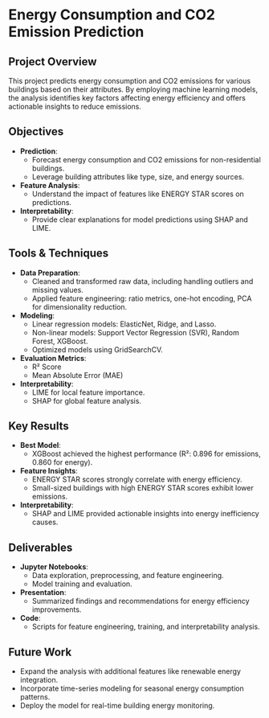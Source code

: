 # Energy Consumption and CO2 Emission Prediction

## Project Overview
This project predicts energy consumption and CO2 emissions for various buildings based on their attributes. By employing machine learning models, the analysis identifies key factors affecting energy efficiency and offers actionable insights to reduce emissions.

## Objectives
- **Prediction**:
  - Forecast energy consumption and CO2 emissions for non-residential buildings.
  - Leverage building attributes like type, size, and energy sources.
- **Feature Analysis**:
  - Understand the impact of features like ENERGY STAR scores on predictions.
- **Interpretability**:
  - Provide clear explanations for model predictions using SHAP and LIME.

## Tools & Techniques
- **Data Preparation**:
  - Cleaned and transformed raw data, including handling outliers and missing values.
  - Applied feature engineering: ratio metrics, one-hot encoding, PCA for dimensionality reduction.
- **Modeling**:
  - Linear regression models: ElasticNet, Ridge, and Lasso.
  - Non-linear models: Support Vector Regression (SVR), Random Forest, XGBoost.
  - Optimized models using GridSearchCV.
- **Evaluation Metrics**:
  - R² Score
  - Mean Absolute Error (MAE)
- **Interpretability**:
  - LIME for local feature importance.
  - SHAP for global feature analysis.

## Key Results
- **Best Model**:
  - XGBoost achieved the highest performance (R²: 0.896 for emissions, 0.860 for energy).
- **Feature Insights**:
  - ENERGY STAR scores strongly correlate with energy efficiency.
  - Small-sized buildings with high ENERGY STAR scores exhibit lower emissions.
- **Interpretability**:
  - SHAP and LIME provided actionable insights into energy inefficiency causes.

## Deliverables
- **Jupyter Notebooks**:
  - Data exploration, preprocessing, and feature engineering.
  - Model training and evaluation.
- **Presentation**:
  - Summarized findings and recommendations for energy efficiency improvements.
- **Code**:
  - Scripts for feature engineering, training, and interpretability analysis.

## Future Work
- Expand the analysis with additional features like renewable energy integration.
- Incorporate time-series modeling for seasonal energy consumption patterns.
- Deploy the model for real-time building energy monitoring.
